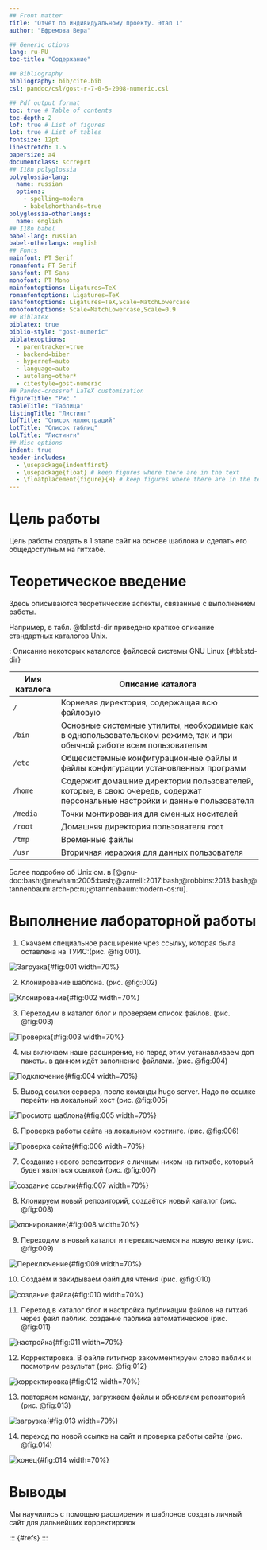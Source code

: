```yaml
---
## Front matter
title: "Отчёт по индивидуальному проекту. Этап 1"
author: "Ефремова Вера"

## Generic otions
lang: ru-RU
toc-title: "Содержание"

## Bibliography
bibliography: bib/cite.bib
csl: pandoc/csl/gost-r-7-0-5-2008-numeric.csl

## Pdf output format
toc: true # Table of contents
toc-depth: 2
lof: true # List of figures
lot: true # List of tables
fontsize: 12pt
linestretch: 1.5
papersize: a4
documentclass: scrreprt
## I18n polyglossia
polyglossia-lang:
  name: russian
  options:
	- spelling=modern
	- babelshorthands=true
polyglossia-otherlangs:
  name: english
## I18n babel
babel-lang: russian
babel-otherlangs: english
## Fonts
mainfont: PT Serif
romanfont: PT Serif
sansfont: PT Sans
monofont: PT Mono
mainfontoptions: Ligatures=TeX
romanfontoptions: Ligatures=TeX
sansfontoptions: Ligatures=TeX,Scale=MatchLowercase
monofontoptions: Scale=MatchLowercase,Scale=0.9
## Biblatex
biblatex: true
biblio-style: "gost-numeric"
biblatexoptions:
  - parentracker=true
  - backend=biber
  - hyperref=auto
  - language=auto
  - autolang=other*
  - citestyle=gost-numeric
## Pandoc-crossref LaTeX customization
figureTitle: "Рис."
tableTitle: "Таблица"
listingTitle: "Листинг"
lofTitle: "Список иллюстраций"
lotTitle: "Список таблиц"
lolTitle: "Листинги"
## Misc options
indent: true
header-includes:
  - \usepackage{indentfirst}
  - \usepackage{float} # keep figures where there are in the text
  - \floatplacement{figure}{H} # keep figures where there are in the text
---
```


# Цель работы

Цель работы создать в 1 этапе сайт на основе шаблона и сделать его общедоступным на гитхабе.

# Теоретическое введение

Здесь описываются теоретические аспекты, связанные с выполнением работы.

Например, в табл. @tbl:std-dir приведено краткое описание стандартных каталогов Unix.

: Описание некоторых каталогов файловой системы GNU Linux {#tbl:std-dir}

| Имя каталога | Описание каталога                                                                                                          |
|--------------|----------------------------------------------------------------------------------------------------------------------------|
| `/`          | Корневая директория, содержащая всю файловую                                                                               |
| `/bin `      | Основные системные утилиты, необходимые как в однопользовательском режиме, так и при обычной работе всем пользователям     |
| `/etc`       | Общесистемные конфигурационные файлы и файлы конфигурации установленных программ                                           |
| `/home`      | Содержит домашние директории пользователей, которые, в свою очередь, содержат персональные настройки и данные пользователя |
| `/media`     | Точки монтирования для сменных носителей                                                                                   |
| `/root`      | Домашняя директория пользователя  `root`                                                                                   |
| `/tmp`       | Временные файлы                                                                                                            |
| `/usr`       | Вторичная иерархия для данных пользователя                                                                                 |

Более подробно об Unix см. в [@gnu-doc:bash;@newham:2005:bash;@zarrelli:2017:bash;@robbins:2013:bash;@tannenbaum:arch-pc:ru;@tannenbaum:modern-os:ru].

# Выполнение лабораторной работы

1. Скачаем специальное расширение чрез ссылку, которая была оставлена на ТУИС:(рис. @fig:001).

![Загрузка](image/1c.jpg){#fig:001 width=70%}

2. Клонирование шаблона. (рис. @fig:002)

![Клонирование](image/2c.jpg){#fig:002 width=70%}

3. Переходим в каталог блог и проверяем список файлов. (рис. @fig:003)

![Проверка](image/3c.jpg){#fig:003 width=70%}

4. мы включаем наше расширение, но перед этим устанавливаем доп пакеты. в данном идёт заполнение файлами. (рис. @fig:004)

![Подключение](image/4c.jpg){#fig:004 width=70%}

5. Вывод ссылки сервера, после команды hugo server. Надо по ссылке перейти на локальный хост (рис. @fig:005)

![Просмотр шаблона](image/5c.jpg){#fig:005 width=70%}

6. Проверка работы сайта на локальном хостинге. (рис. @fig:006)

![Проверка сайта](image/6c.jpg){#fig:006 width=70%}

7. Создание нового репозитория с личным ником на гитхабе, который будет являться ссылкой  (рис. @fig:007)

![создание ссылки](image/7c.jpg){#fig:007 width=70%}

8. Клонируем новый репозиторий, создаётся новый каталог (рис. @fig:008)

![клонирование](image/8c.jpg){#fig:008 width=70%}

9. Переходим в новый каталог и переключаемся на новую ветку (рис. @fig:009)

![Переключение](image/10c.jpg){#fig:009 width=70%}

10. Создаём и закидываем файл для чтения (рис. @fig:010)

![создание файла](image/11c.jpg){#fig:010 width=70%}

11. Переход в каталог блог и настройка публикации файлов на гитхаб через файл паблик. создание паблика автоматическое (рис. @fig:011)

![настройка](image/12c.jpg){#fig:011 width=70%}

12. Корректировка. В файле гитигнор закомментируем слово паблик и посмотрим результат (рис. @fig:012)

![корректировка](image/13c.jpg){#fig:012 width=70%}

13. повторяем команду, загружаем файлы и обновляем репозиторий (рис. @fig:013)

![загрузка](image/14c.jpg){#fig:013 width=70%}

14. переход по новой ссылке на сайт и проверка работы сайта (рис. @fig:014)

![конец](image/15c.jpg){#fig:014 width=70%}

# Выводы

Мы научились с помощью расширения и шаблонов создать личный сайт для дальнейших корректировок


::: {#refs}
:::
